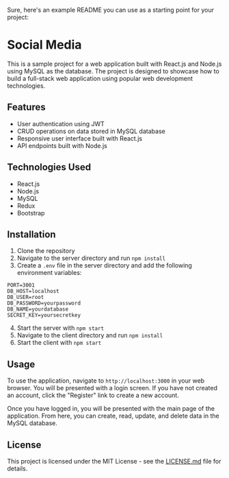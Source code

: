 Sure, here's an example README you can use as a starting point for your project:

# Social Media

This is a sample project for a web application built with React.js and Node.js using MySQL as the database. The project is designed to showcase how to build a full-stack web application using popular web development technologies.

## Features

- User authentication using JWT
- CRUD operations on data stored in MySQL database
- Responsive user interface built with React.js
- API endpoints built with Node.js

## Technologies Used

- React.js
- Node.js
- MySQL
- Redux
- Bootstrap

## Installation

1. Clone the repository
2. Navigate to the server directory and run `npm install`
3. Create a `.env` file in the server directory and add the following environment variables:

```
PORT=3001
DB_HOST=localhost
DB_USER=root
DB_PASSWORD=yourpassword
DB_NAME=yourdatabase
SECRET_KEY=yoursecretkey
```

4. Start the server with `npm start`
5. Navigate to the client directory and run `npm install`
6. Start the client with `npm start`

## Usage

To use the application, navigate to `http://localhost:3000` in your web browser. You will be presented with a login screen. If you have not created an account, click the "Register" link to create a new account.

Once you have logged in, you will be presented with the main page of the application. From here, you can create, read, update, and delete data in the MySQL database.

## License

This project is licensed under the MIT License - see the [LICENSE.md](LICENSE.md) file for details.
